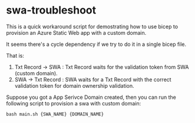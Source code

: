 # swa-troubleshoot

This is a quick workaround script for demostrating how to use bicep to provision an Azure Static Web app with a custom domain.

It seems there's a cycle dependency if we try to do it in a single bicep file.

That is: 
1. Txt Record -> SWA : Txt Record waits for the validation token from SWA (custom domain).
2. SWA -> Txt Record : SWA waits for a Txt Record with the correct validation token for domain ownership validation.

Suppose you got a App Serivce Domain created, then you can run the following script to provision a swa with custom domain:
```
bash main.sh {SWA_NAME} {DOMAIN_NAME}
```
